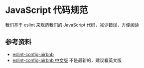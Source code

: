 # JavaScript 代码规范

我们基于 eslint 来规范我们的 JavaScript 代码，减少错误，方便阅读

## 参考资料

* [eslint-config-airbnb](https://github.com/airbnb/javascript)
* [eslint-config-airbnb 中文版](https://github.com/yuche/javascript) 不是最新的，建议看英文版
